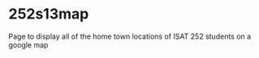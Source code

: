 252s13map
=========

Page to display all of the home town locations of ISAT 252 students on a google map